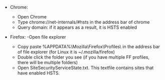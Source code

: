 - Chrome:
  - Open Chrome
  - Type chrome://net-internals/#hsts in the address bar of chrome
  - Query domain: if it appears as a result, it is HSTS enabled

- Firefox:
  -Open file explorer
  - Copy paste %APPDATA%\Mozilla\Firefox\Profiles\ in the address bar of file explorer (for Linux it is ~/.mozilla/firefox)
  - Double click the folder you see (if you have multiple FF profiles, there will be multiple folders)
  - Open SiteSecurityServiceState.txt. This textfile contains sites that have enabled HSTS.
